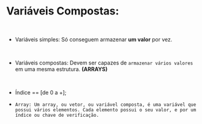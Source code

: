 # Variáveis Compostas: 
<br>

- Variáveis simples: Só conseguem armazenar **um valor** por vez.
<br>

- Variáveis compostas: Devem ser capazes de `armazenar vários valores` em uma mesma estrutura. **(ARRAYS)**
<br>

- Índice == [de 0 a +];

- `Array: Um array, ou vetor, ou variável composta, é uma variável que possui vários elementos. Cada elemento possui o seu valor, e por um índice ou chave de verificação.`